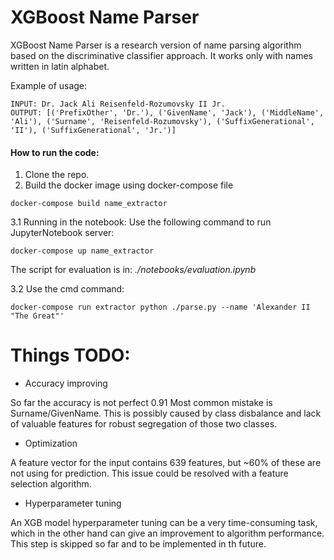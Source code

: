 # XGBoost Name Parser

XGBoost Name Parser is a research version of name parsing algorithm based on 
the discriminative classifier approach. It works only with names written in latin alphabet.

Example of usage:
```
INPUT: Dr. Jack Ali Reisenfeld-Rozumovsky II Jr.
OUTPUT: [('PrefixOther', 'Dr.'), ('GivenName', 'Jack'), ('MiddleName', 'Ali'), ('Surname', 'Reisenfeld-Rozumovsky'), ('SuffixGenerational', 'II'), ('SuffixGenerational', 'Jr.')]
```

#### How to run the code:
1. Clone the repo.
2. Build the docker image using docker-compose file
```
docker-compose build name_extractor
```
3.1 Running in the notebook:
Use the following command to run JupyterNotebook server:
```
docker-compose up name_extractor
```
The script for evaluation is in: *./notebooks/evaluation.ipynb* 

3.2 Use the cmd command:
```
docker-compose run extractor python ./parse.py --name 'Alexander II "The Great"'
```

# Things TODO:
* Accuracy improving 

So far the accuracy is not perfect 0.91 Most common mistake is Surname/GivenName. 
This is possibly caused by class disbalance and lack of valuable features for robust segregation of those two classes.

* Optimization

A feature vector for the input contains 639 features, but ~60% of these are not using for prediction. 
This issue could be resolved with a feature selection algorithm.

* Hyperparameter tuning

An XGB model hyperparameter tuning can be a very time-consuming task, which in the other hand can give an improvement to 
algorithm performance. This step is skipped so far and to be implemented in th future.